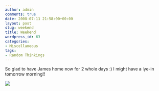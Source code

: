 ```yaml
---
author: admin
comments: true
date: 2008-07-11 21:58:00+00:00
layout: post
slug: weekend
title: Weekend
wordpress_id: 63
categories:
- Miscellaneous
tags:
- Random Thinkings
---
```


So glad to have James home now for 2 whole days :) I might have a lye-in tomorrow morning!!

![](https://blogger.googleusercontent.com/tracker/251139911615938991-6776260035809026306?l=www.outmumbered.com)
